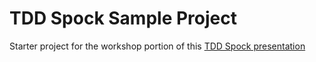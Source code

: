 # TDD Spock Sample Project

Starter project for the workshop portion of this [TDD Spock presentation](https://github.com/craigatk/tdd-spock-slides)
